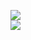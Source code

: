 <a href="https://www.linkedin.com/in/david-leval-2978821a/" target="_blank"><img src="https://img.icons8.com/color/96/000000/linkedin-2.png"/></a><br/>
<a href ="http://dle-dev.com"><img src="https://dle-dev.com/wp-content/uploads/2020/05/dle_dev_logo_v1.1.png"/></a>

<!--
**dleval/dleval** is a ✨ _special_ ✨ repository because its `README.md` (this file) appears on your GitHub profile.

Here are some ideas to get you started:

- 🔭 I’m currently working on ...
- 🌱 I’m currently learning ...
- 👯 I’m looking to collaborate on ...
- 🤔 I’m looking for help with ...
- 💬 Ask me about ...
- 📫 How to reach me: ...
- 😄 Pronouns: ...
- ⚡ Fun fact: ...
-->
